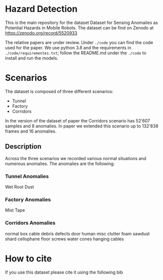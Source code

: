 # Hazard Detection
This is the main repository for the dataset Dataset for Sensing Anomalies as Potential Hazards in Mobile Robots.
The dataset can be find on Zenodo at https://zenodo.org/record/5520933

<!-- The relative video is available at TODO -->


The relative papers are under review.
Under `./code` you can find the code used for the paper. We use python 3.8 and the requirements in `./code/requirementes.txt`; follow the README.md under the `./code` to install and run the models.


# Scenarios
The dataset is composed of three different scenarios:
- Tunnel
- Factory
- Corridors

In the version of the dataset of paper <PAPER1> the Corridors scenario has 52'607 samples and 8 anomalies. 
In paper <PAPER2> we extended this scenario up to 132'838 frames and 16 anomalies.

## Description
Across the three scenarios we recorded various normal situations and numerous anomalies.
The anomalies are the following:
<!-- AN1 - image - description -->
### Tunnel Anomalies
 Wet
 Root
 Dust
### Factory Anomalies
 Mist
 Tape
### Corridors Anomalies
 normal
 box
 cable
 debris
 defects
 door
 human
 misc
 clutter
 foam
 sawdust
 shard
 cellophane
 floor
 screws
 water
 cones
 hanging cables
# How to cite
If you use this dataset please cite it using the following bib

<PLACEHOLDER>
